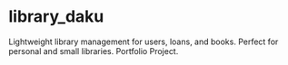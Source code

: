 # library_daku
Lightweight library management for users, loans, and books. Perfect for personal and small libraries. Portfolio Project.
